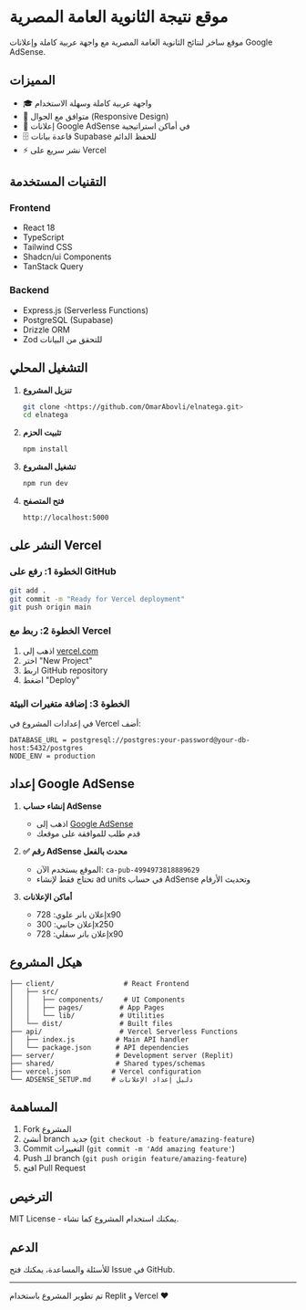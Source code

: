 # موقع نتيجة الثانوية العامة المصرية

موقع ساخر لنتائج الثانوية العامة المصرية مع واجهة عربية كاملة وإعلانات Google AdSense.

## المميزات

- 🎓 واجهة عربية كاملة وسهلة الاستخدام
- 📱 متوافق مع الجوال (Responsive Design)
- 🎯 إعلانات Google AdSense في أماكن استراتيجية
- 🗄️ قاعدة بيانات Supabase للحفظ الدائم
- ⚡ نشر سريع على Vercel

## التقنيات المستخدمة

### Frontend
- React 18
- TypeScript
- Tailwind CSS
- Shadcn/ui Components
- TanStack Query

### Backend
- Express.js (Serverless Functions)
- PostgreSQL (Supabase)
- Drizzle ORM
- Zod للتحقق من البيانات

## التشغيل المحلي

1. **تنزيل المشروع**
   ```bash
   git clone <https://github.com/OmarAbovli/elnatega.git>
   cd elnatega
   ```

2. **تثبيت الحزم**
   ```bash
   npm install
   ```

3. **تشغيل المشروع**
   ```bash
   npm run dev
   ```

4. **فتح المتصفح**
   ```
   http://localhost:5000
   ```

## النشر على Vercel

### الخطوة 1: رفع على GitHub
```bash
git add .
git commit -m "Ready for Vercel deployment"
git push origin main
```

### الخطوة 2: ربط مع Vercel
1. اذهب إلى [vercel.com](https://vercel.com)
2. اختر "New Project"
3. اربط GitHub repository
4. اضغط "Deploy"

### الخطوة 3: إضافة متغيرات البيئة
في إعدادات المشروع في Vercel أضف:
```
DATABASE_URL = postgresql://postgres:your-password@your-db-host:5432/postgres
NODE_ENV = production
```

## إعداد Google AdSense

1. **إنشاء حساب AdSense**
   - اذهب إلى [Google AdSense](https://www.google.com/adsense/)
   - قدم طلب للموافقة على موقعك

2. **✅ رقم AdSense محدث بالفعل**
   - الموقع يستخدم الآن: `ca-pub-4994973818889629`
   - تحتاج فقط لإنشاء ad units في حساب AdSense وتحديث الأرقام

3. **أماكن الإعلانات**
   - إعلان بانر علوي: 728x90
   - إعلان جانبي: 300x250  
   - إعلان بانر سفلي: 728x90

## هيكل المشروع

```
├── client/                 # React Frontend
│   ├── src/
│   │   ├── components/     # UI Components
│   │   ├── pages/         # App Pages
│   │   └── lib/           # Utilities
│   └── dist/              # Built files
├── api/                   # Vercel Serverless Functions
│   ├── index.js          # Main API handler
│   └── package.json      # API dependencies
├── server/               # Development server (Replit)
├── shared/               # Shared types/schemas
├── vercel.json          # Vercel configuration
└── ADSENSE_SETUP.md     # دليل إعداد الإعلانات
```

## المساهمة

1. Fork المشروع
2. أنشئ branch جديد (`git checkout -b feature/amazing-feature`)
3. Commit التغييرات (`git commit -m 'Add amazing feature'`)
4. Push للـ branch (`git push origin feature/amazing-feature`)
5. افتح Pull Request

## الترخيص

MIT License - يمكنك استخدام المشروع كما تشاء.

## الدعم

للأسئلة والمساعدة، يمكنك فتح Issue في GitHub.

---

تم تطوير المشروع باستخدام Replit و Vercel ❤️
